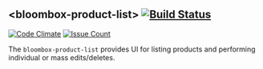 
## &lt;bloombox-product-list&gt;  [![Build Status](https://buildbot.hq.mm-corp.systems/jenkins/buildStatus/icon?job=Bloombox/elements/bloombox-product-list)](https://buildbot.hq.mm-corp.systems/jenkins/job/Bloombox/elements/bloombox-product-list)

[![Code Climate](https://codeclimate.com/repos/58a0dfcb6ed78a5794000008/badges/b2004d1c757f9ab46be6/gpa.svg)](https://codeclimate.com/repos/58a0dfcb6ed78a5794000008/feed) [![Issue Count](https://codeclimate.com/repos/58a0dfcb6ed78a5794000008/badges/b2004d1c757f9ab46be6/issue_count.svg)](https://codeclimate.com/repos/58a0dfcb6ed78a5794000008/feed)

The `bloombox-product-list` provides UI for listing products and performing individual or mass edits/deletes.
